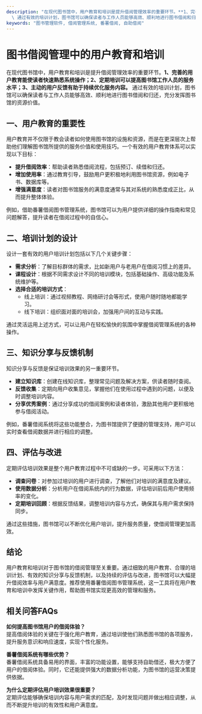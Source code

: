 ```yaml
---
description: "在现代图书馆中，用户教育和培训是提升借阅管理效率的重要环节。**1、完善的用户教育能使读者快速熟悉系统操作；2、定期培训可以提高图书馆工作人员的服务水平；3、主动的用户反馈有助于持续优化服务内容。**\
  \ 通过有效的培训计划，图书馆可以确保读者与工作人员能够高效、顺利地进行图书借阅和归还，充分发挥图书馆的资源价值。"
keywords: "图书管理软件, 借阅管理系统, 番薯借阅, 自助借阅"
---
```

# 图书借阅管理中的用户教育和培训

在现代图书馆中，用户教育和培训是提升借阅管理效率的重要环节。**1、完善的用户教育能使读者快速熟悉系统操作；2、定期培训可以提高图书馆工作人员的服务水平；3、主动的用户反馈有助于持续优化服务内容。** 通过有效的培训计划，图书馆可以确保读者与工作人员能够高效、顺利地进行图书借阅和归还，充分发挥图书馆的资源价值。

## 一、用户教育的重要性

用户教育并不仅限于教会读者如何使用图书馆的设施和资源，而是在更深层次上帮助他们理解图书馆所提供的服务价值和使用技巧。一个有效的用户教育体系可以实现以下目标：

- **提升借阅效率**：帮助读者熟悉借阅流程，包括预订、续借和归还。
- **增加使用率**：通过教育引导，鼓励用户更积极地利用图书馆资源，例如电子书、数据库等。
- **增强满意度**：读者对图书馆服务的满意度通常与其对系统的熟悉度成正比，从而提升整体体验。

例如，借助番薯借阅图书管理系统，图书馆可以为用户提供详细的操作指南和常见问题解答，提升读者在借阅过程中的自信心。

## 二、培训计划的设计

设计一套有效的用户培训计划包括以下几个关键步骤：

- **需求分析**：了解目标群体的需求，比如新用户与老用户在借阅习惯上的差异。
- **课程设计**：根据不同需求设计不同的培训模块，包括基础操作、高级功能及系统维护等。
- **选择合适的培训方式**：
    - 线上培训：通过视频教程、网络研讨会等形式，使用户随时随地都能学习。
    - 线下培训：组织面对面的培训会，加强用户间的互动与实践。

通过灵活运用上述方式，可以让用户在轻松愉快的氛围中掌握借阅管理系统的各种操作。

## 三、知识分享与反馈机制

知识分享与反馈是保证培训效果的另一重要环节。

- **建立知识库**：创建在线知识库，整理常见问题及解决方案，供读者随时查阅。
- **反馈收集**：定期向用户收集意见，掌握他们在使用过程中遇到的问题，以便及时调整培训内容。
- **分享优秀案例**：通过分享成功的借阅案例和读者体验，激励其他用户更积极地参与借阅活动。

例如，番薯借阅系统将这些功能整合，为图书馆提供了便捷的管理支持，用户可以实时查看借阅数据并进行相应的调整。

## 四、评估与改进

定期评估培训效果是整个用户教育过程中不可或缺的一步。可采用以下方法：

- **调查问卷**：对参加过培训的用户进行调查，了解他们对培训的满意度及建议。
- **使用数据分析**：分析用户在借阅系统内的行为数据，评估培训前后用户使用频率的变化。
- **定期培训回顾**：根据反馈结果，调整培训内容与方式，确保其与用户需求保持同步。

通过这些措施，图书馆可以不断优化用户培训，提升服务质量，使借阅管理更加高效。

## 结论

用户教育和培训对于图书馆的借阅管理至关重要。通过细致的用户教育、合理的培训计划、有效的知识分享与反馈机制，以及持续的评估与改进，图书馆可以大幅提升借阅效率与用户满意度。推荐使用番薯借阅图书管理系统，这一工具将在用户教育和培训中发挥关键作用，帮助图书馆实现更高效的管理和服务。

## 相关问答FAQs

**如何提高图书馆用户的借阅体验？**  
提高借阅体验的关键在于强化用户教育，通过培训使他们熟悉图书馆的各项服务，提升服务意识和响应速度，实现个性化服务。

**番薯借阅系统有哪些优势？**  
番薯借阅系统具备易用的界面，丰富的功能设置，能够支持自助借还，极大方便了用户的借阅体验。同时，它还能提供强大的数据分析功能，为图书馆的运营决策提供依据。

**为什么定期评估用户培训效果很重要？**  
定期评估能够确保培训内容与用户需求的匹配，及时发现问题并做出相应调整，从而不断提升培训的有效性和用户满意度。
